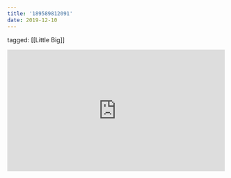 ```yaml
---
title: '189589812091'
date: 2019-12-10
---
```

tagged: [[Little Big]]
<iframe allow="accelerometer; autoplay; clipboard-write; encrypted-media; gyroscope; picture-in-picture" allowfullscreen="" frameborder="0" height="281" id="youtube_iframe" src="https://www.youtube.com/embed/1t_sMynan_k?feature=oembed&amp;enablejsapi=1&amp;origin=https://safe.txmblr.com&amp;wmode=opaque" width="500"></iframe>